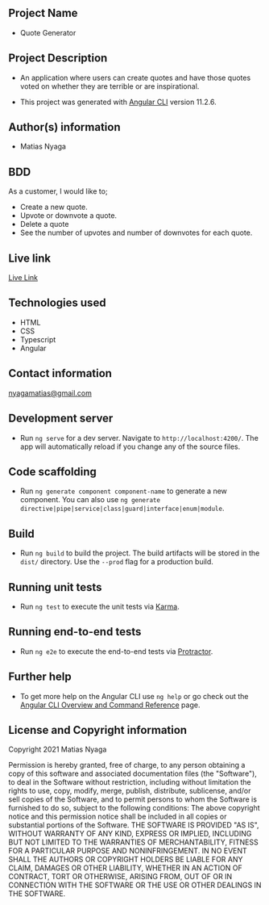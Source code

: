 ## Project Name
- Quote Generator

## Project Description
- An application where users can create quotes and have those quotes voted on whether they are terrible or are inspirational. 

- This project was generated with [Angular CLI](https://github.com/angular/angular-cli) version 11.2.6.

## Author(s) information
- Matias Nyaga

## BDD
  As a customer, I would like to;

- Create a new quote.
- Upvote or downvote a quote.
- Delete a quote
- See the number of upvotes and number of downvotes for each quote.
  
## Live link
[Live Link](https://awadh-awadh.github.io/quote-generator/)
  
## Technologies used
  - HTML
  - CSS
  - Typescript
  - Angular
  
## Contact information
  nyagamatias@gmail.com
  
## Development server

- Run `ng serve` for a dev server. Navigate to `http://localhost:4200/`. The app will automatically reload if you change any of the source files.

## Code scaffolding

- Run `ng generate component component-name` to generate a new component. You can also use `ng generate directive|pipe|service|class|guard|interface|enum|module`.

## Build

- Run `ng build` to build the project. The build artifacts will be stored in the `dist/` directory. Use the `--prod` flag for a production build.

## Running unit tests

- Run `ng test` to execute the unit tests via [Karma](https://karma-runner.github.io).

## Running end-to-end tests

- Run `ng e2e` to execute the end-to-end tests via [Protractor](http://www.protractortest.org/).

## Further help

- To get more help on the Angular CLI use `ng help` or go check out the [Angular CLI Overview and Command Reference](https://angular.io/cli) page.

## License and Copyright information
  Copyright 2021 Matias Nyaga

Permission is hereby granted, free of charge, to any person obtaining a copy of this software and associated documentation files (the "Software"), to deal in the Software without restriction, including without limitation the rights to use, copy, modify, merge, publish, distribute, sublicense, and/or sell copies of the Software, and to permit persons to whom the Software is furnished to do so, subject to the following conditions:
The above copyright notice and this permission notice shall be included in all copies or substantial portions of the Software.
THE SOFTWARE IS PROVIDED "AS IS", WITHOUT WARRANTY OF ANY KIND, EXPRESS OR IMPLIED, INCLUDING BUT NOT LIMITED TO THE WARRANTIES OF MERCHANTABILITY, FITNESS FOR A PARTICULAR PURPOSE AND NONINFRINGEMENT. IN NO EVENT SHALL THE AUTHORS OR COPYRIGHT HOLDERS BE LIABLE FOR ANY CLAIM, DAMAGES OR OTHER LIABILITY, WHETHER IN AN ACTION OF CONTRACT, TORT OR OTHERWISE, ARISING FROM, OUT OF OR IN CONNECTION WITH THE SOFTWARE OR THE USE OR OTHER DEALINGS IN THE SOFTWARE.
